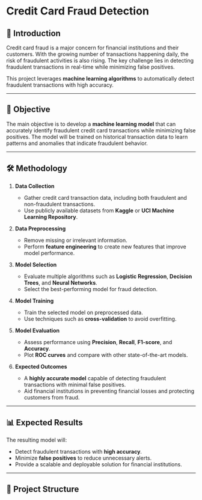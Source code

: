 # Credit Card Fraud Detection  

## 📌 Introduction  
Credit card fraud is a major concern for financial institutions and their customers. With the growing number of transactions happening daily, the risk of fraudulent activities is also rising. The key challenge lies in detecting fraudulent transactions in real-time while minimizing false positives.  

This project leverages **machine learning algorithms** to automatically detect fraudulent transactions with high accuracy.  

---

## 🎯 Objective  
The main objective is to develop a **machine learning model** that can accurately identify fraudulent credit card transactions while minimizing false positives. The model will be trained on historical transaction data to learn patterns and anomalies that indicate fraudulent behavior.  

---

## 🛠 Methodology  

1. **Data Collection**  
   - Gather credit card transaction data, including both fraudulent and non-fraudulent transactions.  
   - Use publicly available datasets from **Kaggle** or **UCI Machine Learning Repository**.  

2. **Data Preprocessing**  
   - Remove missing or irrelevant information.  
   - Perform **feature engineering** to create new features that improve model performance.  

3. **Model Selection**  
   - Evaluate multiple algorithms such as **Logistic Regression**, **Decision Trees**, and **Neural Networks**.  
   - Select the best-performing model for fraud detection.  

4. **Model Training**  
   - Train the selected model on preprocessed data.  
   - Use techniques such as **cross-validation** to avoid overfitting.  

5. **Model Evaluation**  
   - Assess performance using **Precision**, **Recall**, **F1-score**, and **Accuracy**.  
   - Plot **ROC curves** and compare with other state-of-the-art models.  

6. **Expected Outcomes**  
   - A **highly accurate model** capable of detecting fraudulent transactions with minimal false positives.  
   - Aid financial institutions in preventing financial losses and protecting customers from fraud.  

---

## 📊 Expected Results  
The resulting model will:  
- Detect fraudulent transactions with **high accuracy**.  
- Minimize **false positives** to reduce unnecessary alerts.  
- Provide a scalable and deployable solution for financial institutions.  

---

## 📂 Project Structure  
